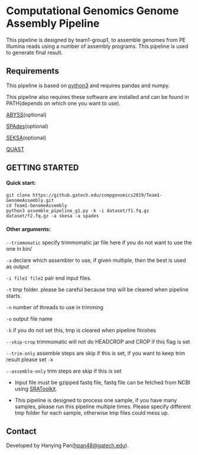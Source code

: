 # Computational Genomics Genome Assembly Pipeline

This pipeline is designed by team1-group1, to assemble genomes from PE Illumina reads using a number of 
assembly programs. This pipeline is used to generate final result.

## Requirements

This pipeline is based on [python3](https://www.python.org/download/releases/3.0/) and requires pandas and numpy.

This pipeline also requires these software are installed and can be found in PATH(depends on which one you want to use).

[ABYSS](https://github.com/bcgsc/abyss)(optional)

[SPAdes](https://github.com/ablab/spades)(optional)

[SEKSA](https://github.com/ncbi/SKESA)(optional)

[QUAST](https://github.com/ablab/quast)

## GETTING STARTED

#### Quick start:
```
git clone https://github.gatech.edu/compgenomics2019/Team1-GenomeAssembly.git
cd Team1-GenomeAssembly
python3 assemble_pipeline_g1.py -k -i dataset/f1.fq.gz dataset/f2.fq.gz -a skesa -a spades
```
#### Other arguments:

`--trimmomatic` specify trimmomatic jar file here if you do not want to use the one in bin/

`-a`    declare which assembler to use, if given multiple, then the best is used as output

`-i file1 file2`        pair end input files.

`-t`         tmp folder. please be careful because tmp will be cleared when pipeline starts.

`-n`        number of threads to use in trimming

`-o`        output file name

`-k`                    if you do not set this, tmp is cleared when pipeline finishes

`--skip-crop`           trimmomatic will not do HEADCROP and CROP if this flag is set

`--trim-only`           assemble steps are skip if this is set, if you want to keep trim result please set `-k`

`--assemble-only`       trim steps are skip if this is set

- Input file must be gzipped fastq file, fastq file can be fetched 
from NCBI using [SRAToolkit](https://www.ncbi.nlm.nih.gov/sra/docs/toolkitsoft/).

- This pipeline is designed to process one sample, if you have many samples, please run this pipeline multiple times. 
Please specify different tmp folder for each sample, otherwise tmp files could mess up.

## Contact

Developed by Hanying Pan(hpan48@gatech.edu).